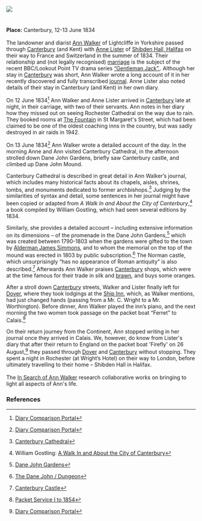 <a href="https://dev.visual-essays.app"><img src="https://dev-visual-essays.netlify.app/images/ve-button.png"></a>
<param ve-config title="Ann Walker (1803-1854)" author="Ivana Nika" layout="vtl" banner="/images/banners/19c.jpg">

<param ve-entity eid="Q29303" aliases="Canterbury">

#

**Place:** Canterbury, 12-13 June 1834   
<br>
The landowner and diarist [Ann Walker](https://en.wikipedia.org/wiki/Ann_Walker_(landowner)) of Lightcliffe in Yorkshire passed through [Canterbury](/19c/19c-canterbury) (and Kent) with [Anne Lister](https://en.wikipedia.org/wiki/Anne_Lister) of [Shibden Hall, Halifax](https://museums.calderdale.gov.uk/visit/shibden-hall) on their way to France and Switzerland in the summer of 1834. Their relationship and (not legally recognised) [marriage](https://yorkcivictrust.co.uk/heritage/civic-trust-plaques/anne-lister-1791-1840/) is the subject of the recent BBC/Lookout Point TV drama series [“Gentleman Jack”.](https://www.bbc.co.uk/programmes/m00059m9). Although her stay in [Canterbury](/19c/19c-canterbury) was short, Ann Walker wrote a long account of it in her recently discovered and fully transcribed [journal](https://www.catalogue.wyjs.org.uk/CalmView/Record.aspx?src=CalmView.Catalog&id=WYAS4971%2f7%2f1%2f5%2f1). Anne Lister also noted details of their stay in Canterbury (and Kent) in her own diary.
<param ve-image url="https://stor.artstor.org/stor/fb97b8a2-50de-4cae-b35b-7aedb06de42b" label="Canterbury street, from A Walk In and About the City of Canterbury by William Gostling" attribution="No known copyright restrictions"> 

On 12 June 1834[^ref1] Ann Walker and Anne Lister arrived in [Canterbury](/19c/19c-canterbury) late at night, in their carriage, with two of their servants. Ann notes in her diary how they missed out on seeing Rochester Cathedral on the way due to rain. They booked rooms at [The Fountain](http://www.machadoink.com/Royal%20Fountain%20Hotel.htm) in St Margaret's Street, which had been claimed to be one of the oldest coaching inns in the country, but was sadly destroyed in air raids in 1942. 
<param ve-image url="https://upload.wikimedia.org/wikipedia/commons/1/18/Frederick_Nash_-_Rochester_Cathedral_and_Castle_-_Google_Art_Project.jpg" label="Rochester Cathedral and Castle, 1825, by Frederick Nash" attribution="Public domain, via Wikimedia Commons">

On 13 June 1834[^ref2]  Ann Walker wrote a detailed account of the day. In the morning Anne and Ann visited Canterbury Cathedral, in the afternoon strolled down Dane John Gardens, briefly saw Canterbury castle, and climbed up Dane John Mound. 
<param ve-image url="https://stor.artstor.org/stor/e70a6523-0d4d-42da-a07a-699c3f2aa1ea" label="Dane John Gardens, from A Walk In and About the City of Canterbury by William Gostling" attribution="No known copyright restrictions"> 

Canterbury Cathedral is described in great detail in Ann Walker’s journal, which includes many historical facts about its chapels, aisles, shrines, tombs, and monuments dedicated to former archbishops.[^ref3] Judging by the similarities of syntax and detail, some sentences in her journal might have been copied or adapted from _A Walk In and About the City of Canterbury_,[^ref4]  a book compiled by William Gostling, which had seen several editions by 1834.
<param ve-image url="https://stor.artstor.org/stor/fe4a9962-d0fd-4116-9f01-a05b7425fbfa" label="Canterbury Cathedral, from A Walk In and About the City of Canterbury by William Gostling, 1825" attribution="No known copyright restrictions.">

Similarly, she provides a detailed account – including extensive information on its dimensions – of the promenade in the Dane John Gardens,[^ref5] which was created between 1790-1803  when the gardens were gifted to the town by [Alderman James Simmons](https://en.wikipedia.org/wiki/James_Simmons_(1741%E2%80%931807)), and to whom the memorial on the top of the mound was erected in 1803 by public subscription.[^ref6] The Norman castle, which unsurprisingly “has no appearance of Roman antiquity” is also described.[^ref7] Afterwards Ann Walker praises [Canterbury](/19c/19c-canterbury) shops, which were at the time famous for their trade in silk and [brawn](https://en.wikipedia.org/wiki/Head_cheese), and buys some oranges. 
<param ve-image url="https://stor.artstor.org/stor/d3328173-c9b0-43ad-9fc2-dfeaa3505793" label="Canterbury Castle in Canterbury in Olden Times" attribution="by John Brent">

After a stroll down [Canterbury](/19c/19c-canterbury) streets, Walker and Lister finally left for [Dover](/19c/19c-dover), where they took lodgings at the [Ship Inn](http://www.dover-kent.com/Ship-Hotel.html), which, as Walker mentions, had just changed hands (passing from a Mr. C. Wright to a Mr. Worthington). Before dinner, Ann Walker played the inn’s piano, and the next morning the two women took passage on the packet boat “Ferret” to Calais.[^ref8]
<param ve-image url="https://stor.artstor.org/stor/1f7f1801-76e2-4b52-8fa1-996e0d735573" label="Snargate Street, Dover, 1830" attribution="Drawn by George Shepherd">

On their return journey from the Continent, Ann stopped writing in her journal once they arrived in Calais. We, however, do know from Lister's diary that after their return to England on the packet boat 'Firefly' on 26 August,[^ref9] they passed through [Dover](/19c/19c-dover) and [Canterbury](/19c/19c-canterbury) without stopping. They spent a night in Rochester (at Wright’s Hotel) on their way to London, before ultimately travelling to their home – Shibden Hall in Halifax.
<br><br>
The [In Search of Ann Walker](https://insearchofannwalker.com/) research collaborative works on bringing to light all aspects of Ann's life.
<param ve-image url="https://stor.artstor.org/stor/ab25bcd6-9bdf-4d71-8385-1ea957703c5a" label="The Picturesque Beauties of Great Britain: Kent. Rochester Bridge, 1829" attribution="Photo by Astrid Stilma. By permission of Patrick Marrin">

### References

[^ref1]: [Diary Comparison Portal](https://insearchofannwalker.com/thursday-12th-june-1834/)   
[^ref2]: [Diary Comparison Portal](https://insearchofannwalker.com/friday-13th-june-1834/)     
[^ref3]: [Canterbury Cathedral](https://www.canterbury-cathedral.org/)    
[^ref4]: William Gostling: [A Walk In and About the City of Canterbury](https://archive.org/details/walkinaboutcityo00gost/page/n7/mode/2up)    
[^ref5]: [Dane John Gardens](http://www.canterbury-archaeology.org.uk/dane/4590809480)    
[^ref6]: [The Dane John / Dungeon](http://www.machadoink.com/Dane%20John.htm)    
[^ref7]: [Canterbury Castle](http://www.canterbury-archaeology.org.uk/castle/4590809462)     
[^ref8]: [Packet Service I to 1854](https://doverhistorian.com/2015/03/21/packet-service-to-1854/)    
[^ref9]: [Diary Comparison Portal](https://insearchofannwalker.com/tuesday-26th-august-1834/)     
